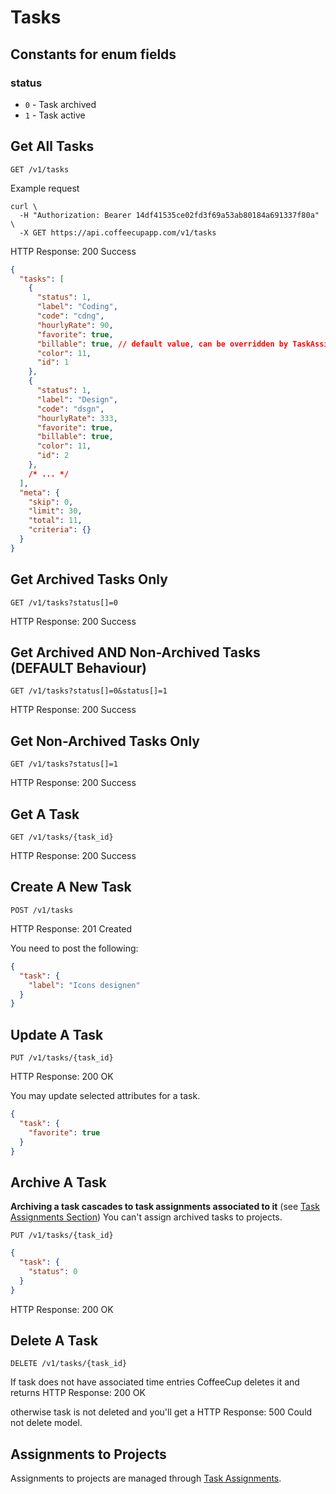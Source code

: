 # Tasks

## Constants for enum fields

### status

- `0` - Task archived
- `1` - Task active


## Get All Tasks

`GET /v1/tasks`

Example request

```shell
curl \
  -H "Authorization: Bearer 14df41535ce02fd3f69a53ab80184a691337f80a" \
  -X GET https://api.coffeecupapp.com/v1/tasks
```

HTTP Response: 200 Success

```json
{
  "tasks": [
    {
      "status": 1,
      "label": "Coding",
      "code": "cdng",
      "hourlyRate": 90,
      "favorite": true,
      "billable": true, // default value, can be overridden by TaskAssignemnt
      "color": 11,
      "id": 1
    },
    {
      "status": 1,
      "label": "Design",
      "code": "dsgn",
      "hourlyRate": 333,
      "favorite": true,
      "billable": true,
      "color": 11,
      "id": 2
    },
    /* ... */
  ],
  "meta": {
    "skip": 0,
    "limit": 30,
    "total": 11,
    "criteria": {}
  }
}
```

## Get Archived Tasks Only

`GET /v1/tasks?status[]=0`

HTTP Response: 200 Success

## Get Archived AND Non-Archived Tasks (DEFAULT Behaviour)

`GET /v1/tasks?status[]=0&status[]=1`

HTTP Response: 200 Success

## Get Non-Archived Tasks Only

`GET /v1/tasks?status[]=1`

HTTP Response: 200 Success

## Get A Task

`GET /v1/tasks/{task_id}`

HTTP Response: 200 Success


## Create A New Task

`POST /v1/tasks`

HTTP Response: 201 Created

You need to post the following:

```json
{
  "task": {
    "label": "Icons designen"
  }
}
```

## Update A Task

`PUT /v1/tasks/{task_id}`

HTTP Response: 200 OK

You may update selected attributes for a task.

```json
{
  "task": {
    "favorite": true
  }
}
```


## Archive A Task

**Archiving a task cascades to task assignments associated to it** (see [Task Assignments Section](Task%20Assignments.md))
You can't assign archived tasks to projects.

`PUT /v1/tasks/{task_id}`

```json
{
  "task": {
    "status": 0
  }
}
```
HTTP Response: 200 OK


## Delete A Task

`DELETE /v1/tasks/{task_id}`

If task does not have associated time entries CoffeeCup deletes it and returns
HTTP Response: 200 OK

otherwise task is not deleted and you'll get a HTTP Response: 500 Could not delete model.

## Assignments to Projects

Assignments to projects are managed through [Task Assignments](Task%20Assignments.md).
